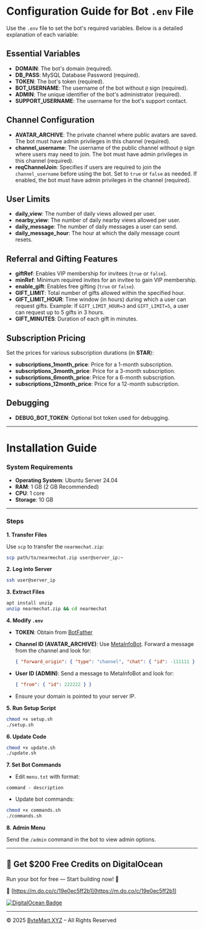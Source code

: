 # Configuration Guide for Bot `.env` File

Use the `.env` file to set the bot's required variables. Below is a detailed explanation of each variable:

## Essential Variables

* **DOMAIN**: The bot's domain (required).
* **DB\_PASS**: MySQL Database Password (required).
* **TOKEN**: The bot's token (required).
* **BOT\_USERNAME**: The username of the bot without `@` sign (required).
* **ADMIN**: The unique identifier of the bot's administrator (required).
* **SUPPORT\_USERNAME**: The username for the bot's support contact.

## Channel Configuration

* **AVATAR\_ARCHIVE**: The private channel where public avatars are saved. The bot must have admin privileges in this channel (required).
* **channel\_username**: The username of the public channel without `@` sign where users may need to join. The bot must have admin privileges in this channel (required).
* **reqChannelJoin**: Specifies if users are required to join the `channel_username` before using the bot. Set to `true` or `false` as needed. If enabled, the bot must have admin privileges in the channel (required).

## User Limits

* **daily\_view**: The number of daily views allowed per user.
* **nearby\_view**: The number of daily nearby views allowed per user.
* **daily\_message**: The number of daily messages a user can send.
* **daily\_message\_hour**: The hour at which the daily message count resets.

## Referral and Gifting Features

* **giftRef**: Enables VIP membership for invitees (`true` or `false`).
* **minRef**: Minimum required invites for an invitee to gain VIP membership.
* **enable\_gift**: Enables free gifting (`true` or `false`).
* **GIFT\_LIMIT**: Total number of gifts allowed within the specified hour.
* **GIFT\_LIMIT\_HOUR**: Time window (in hours) during which a user can request gifts.
  Example: If `GIFT_LIMIT_HOUR=3` and `GIFT_LIMIT=5`, a user can request up to 5 gifts in 3 hours.
* **GIFT\_MINUTES**: Duration of each gift in minutes.

## Subscription Pricing

Set the prices for various subscription durations (in **STAR**):

* **subscriptions\_1month\_price**: Price for a 1-month subscription.
* **subscriptions\_3month\_price**: Price for a 3-month subscription.
* **subscriptions\_6month\_price**: Price for a 6-month subscription.
* **subscriptions\_12month\_price**: Price for a 12-month subscription.

## Debugging

* **DEBUG\_BOT\_TOKEN**: Optional bot token used for debugging.

---

# Installation Guide

### System Requirements

* **Operating System**: Ubuntu Server 24.04
* **RAM**: 1 GB (2 GB Recommended)
* **CPU**: 1 core
* **Storage**: 10 GB

---

### Steps

**1. Transfer Files**

Use `scp` to transfer the `nearmechat.zip`:

```bash
scp path/to/nearmechat.zip user@server_ip:~
```

**2. Log into Server**

```bash
ssh user@server_ip
```

**3. Extract Files**

```bash
apt install unzip
unzip nearmechat.zip && cd nearmechat
```

**4. Modify `.env`**

* **TOKEN**: Obtain from [BotFather](https://t.me/BotFather)

* **Channel ID (AVATAR\_ARCHIVE)**: Use [MetaInfoBot](https://t.me/MetaInfoBot).
  Forward a message from the channel and look for:

  ```json
  { "forward_origin": { "type": "channel", "chat": { "id": -111111 } } }
  ```

* **User ID (ADMIN)**: Send a message to MetaInfoBot and look for:

  ```json
  { "from": { "id": 222222 } }
  ```

* Ensure your domain is pointed to your server IP.

**5. Run Setup Script**

```bash
chmod +x setup.sh
./setup.sh
```

**6. Update Code**

```bash
chmod +x update.sh
./update.sh
```

**7. Set Bot Commands**

* Edit `menu.txt` with format:

```text
command - description
```

* Update bot commands:

```bash
chmod +x commands.sh
./commands.sh
```

**8. Admin Menu**

Send the `/admin` command in the bot to view admin options.

---

## 💸 Get **\$200 Free Credits** on DigitalOcean

Run your bot for free — Start building now! 🚀

🔗 [https://m.do.co/c/19e0ec5ff2b1](https://m.do.co/c/19e0ec5ff2b1)

[![DigitalOcean Badge](https://web-platforms.sfo2.cdn.digitaloceanspaces.com/WWW/Badge%201.svg)](https://www.digitalocean.com/?refcode=19e0ec5ff2b1&utm_campaign=Referral_Invite&utm_medium=Referral_Program&utm_source=badge)

---

© 2025 [ByteMart.XYZ](https://bytemart.xyz) – All Rights Reserved

